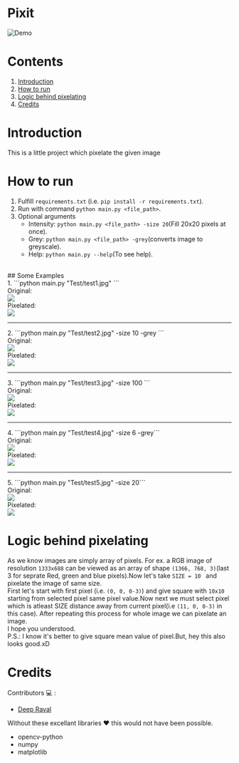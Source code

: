 # Pixit
![Demo]()<br>
# Contents
1. [Introduction](#Introduction)
2. [How to run](#How-to-run) 
3. [Logic behind pixelating](#Logic-behind-pixelating)
4. [Credits](#Credits)
# Introduction
This is a little project which pixelate the given image<br>
# How to run
  1. Fulfill ```requirements.txt``` (i.e. ```pip install -r requirements.txt```).
  2. Run with command ```python main.py <file_path>```.
  3. Optional arguments
      * Intensity:  ```python main.py <file_path> -size 20```(Fill 20x20 pixels at once).
      * Grey: ```python main.py <file_path> -grey```(converts image to greyscale).
      * Help: ```python main.py --help```(To see help).
  <br>
  ## Some Examples 
  <br>
  1. ```python main.py "Test/test1.jpg" ```
  <br>
  Original:
  <br>
  <img src = "https://github.com/imdeep2905/Pixit/blob/master/Test/test1.jpg" />
  <br>
  Pixelated:
  <br>
  <img src = "https://github.com/imdeep2905/Pixit/blob/master/Test/test1o.jpg" />
  <br>
  <hr>
  2. ```python main.py "Test/test2.jpg" -size 10 -grey ```
  <br>
  Original:
  <br>
  <img src = "https://github.com/imdeep2905/Pixit/blob/master/Test/test2.jpg" />
  <br>
  Pixelated:
  <br>
  <img src = "https://github.com/imdeep2905/Pixit/blob/master/Test/test2o.jpg" /> 
  <br>
  <hr>
  3. ```python main.py "Test/test3.jpg" -size 100 ```
  <br>
  Original:
  <br>
  <img src = "https://github.com/imdeep2905/Pixit/blob/master/Test/test3.jpg" /> 
  <br>
  Pixelated:
  <br>
  <img src = "https://github.com/imdeep2905/Pixit/blob/master/Test/test3o.jpg" /> 
  <br>
  <hr>
  4. ```python main.py "Test/test4.jpg" -size 6 -grey```
  <br>
  Original:
  <br>
  <img src = "https://github.com/imdeep2905/Pixit/blob/master/Test/test4.jpg" /> 
  <br>
  Pixelated:
  <br>
  <img src = "https://github.com/imdeep2905/Pixit/blob/master/Test/test4o.jpg" /> 
  <br>
  <hr>
  5. ```python main.py "Test/test5.jpg" -size 20```
  <br>
  Original:<br>
  <img src = "https://github.com/imdeep2905/Pixit/blob/master/Test/test5.jpg" /> 
  <br>
  Pixelated:
  <br>
  <img src = "https://github.com/imdeep2905/Pixit/blob/master/Test/test5o.jpg" /> 
  <br>
  
# Logic behind pixelating
As we know images are simply array of pixels. For ex. a RGB image of resolution ```1333x688``` can be viewed as an array of shape ```(1366, 768, 3)```(last 3 for seprate Red, green and blue pixels).Now let's take ```SIZE = 10 ``` and pixelate the image of same size.
<br>
First let's start with first pixel (i.e. ```(0, 0, 0-3)```) and give square with ```10x10``` starting from selected pixel same pixel value.Now next we must select pixel which is atleast SIZE distance away from current pixel(i.e ```(11, 0, 0-3)``` in this case). After repeating this process for whole image we can pixelate an image. 
<br>
I hope you understood.
<br>
P.S.: I know it's better to give square mean value of pixel.But, hey this also looks good.xD
# Credits

Contributors :computer: : 
   * [Deep Raval](https://github.com/imdeep2905)

Without these excellant libraries :heart: this would not have been possible.
   * opencv-python
   * numpy
   * matplotlib
